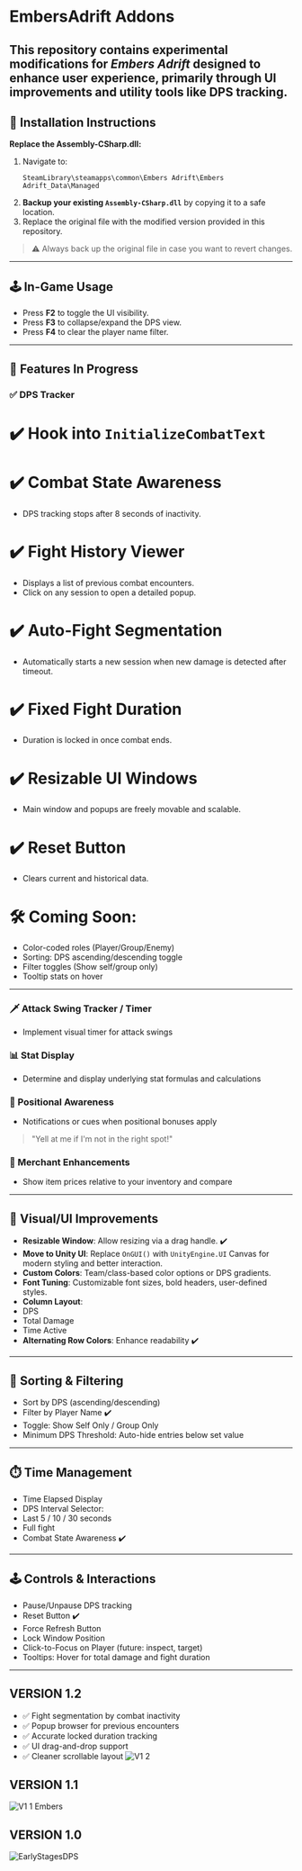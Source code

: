 # EmbersAdrift Addons
This repository contains experimental modifications for *Embers Adrift* designed to enhance user experience, primarily through UI improvements and utility tools like DPS tracking.
---
## 📂 Installation Instructions
**Replace the Assembly-CSharp.dll:**
1. Navigate to:
   ```
   SteamLibrary\steamapps\common\Embers Adrift\Embers Adrift_Data\Managed
   ```
2. **Backup your existing `Assembly-CSharp.dll`** by copying it to a safe location.  
3. Replace the original file with the modified version provided in this repository.

> ⚠️ Always back up the original file in case you want to revert changes.
---
## 🕹️ In-Game Usage

- Press **F2** to toggle the UI visibility.
- Press **F3** to collapse/expand the DPS view.
- Press **F4** to clear the player name filter.

---

## 🔧 Features In Progress

### ✅ DPS Tracker
# ✔️ **Hook into `InitializeCombatText`**
# ✔️ **Combat State Awareness**  
- DPS tracking stops after 8 seconds of inactivity.
# ✔️ **Fight History Viewer**  
- Displays a list of previous combat encounters.
- Click on any session to open a detailed popup.
# ✔️ **Auto-Fight Segmentation**  
- Automatically starts a new session when new damage is detected after timeout.
# ✔️ **Fixed Fight Duration**  
- Duration is locked in once combat ends.
# ✔️ **Resizable UI Windows**  
- Main window and popups are freely movable and scalable.
# ✔️ **Reset Button**  
- Clears current and historical data.

# 🛠️ Coming Soon:
- Color-coded roles (Player/Group/Enemy)
- Sorting: DPS ascending/descending toggle
- Filter toggles (Show self/group only)
- Tooltip stats on hover

---

### 🗡️ Attack Swing Tracker / Timer
- Implement visual timer for attack swings

### 📊 Stat Display
- Determine and display underlying stat formulas and calculations

### 🔄 Positional Awareness
- Notifications or cues when positional bonuses apply  
> "Yell at me if I'm not in the right spot!"

### 🛒 Merchant Enhancements
- Show item prices relative to your inventory and compare

---

## 🎨 Visual/UI Improvements

- **Resizable Window**: Allow resizing via a drag handle. ✔️
- **Move to Unity UI**: Replace `OnGUI()` with `UnityEngine.UI` Canvas for modern styling and better interaction.
- **Custom Colors**: Team/class-based color options or DPS gradients.
- **Font Tuning**: Customizable font sizes, bold headers, user-defined styles.
- **Column Layout**:
- DPS  
- Total Damage  
- Time Active  
- **Alternating Row Colors**: Enhance readability ✔️

---

## 🔢 Sorting & Filtering

- Sort by DPS (ascending/descending)
- Filter by Player Name ✔️
- Toggle: Show Self Only / Group Only
- Minimum DPS Threshold: Auto-hide entries below set value

---

## ⏱️ Time Management

- Time Elapsed Display
- DPS Interval Selector:
- Last 5 / 10 / 30 seconds
- Full fight
- Combat State Awareness ✔️

---

## 🕹️ Controls & Interactions

- Pause/Unpause DPS tracking
- Reset Button ✔️
- Force Refresh Button
- Lock Window Position
- Click-to-Focus on Player (future: inspect, target)
- Tooltips: Hover for total damage and fight duration

---

## VERSION 1.2
- ✅ Fight segmentation by combat inactivity
- ✅ Popup browser for previous encounters
- ✅ Accurate locked duration tracking
- ✅ UI drag-and-drop support
- ✅ Cleaner scrollable layout
![V1 2](https://github.com/user-attachments/assets/0617f260-43e0-4b77-ac42-4976c24c1053)

## VERSION 1.1
![V1 1 Embers](https://github.com/user-attachments/assets/bd574788-5746-40d4-90c4-145d5307f23e)

## VERSION 1.0
![EarlyStagesDPS](https://github.com/user-attachments/assets/3a5b2534-0929-4d4d-a6de-efbcbf65031d)



##

